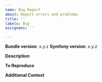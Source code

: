 ```yaml
---
name: Bug Report
about: Report errors and problems
title: ''
labels: Bug
assignees: ''

---
```


<!--
Please check the troubleshooting guide first: https://github.com/scheb/two-factor-bundle/blob/4.x/Resources/doc/troubleshooting.md
-->

**Bundle version**: x.y.z
**Symfony version**: x.y.z

**Description**
<!--
A clear and concise description of what the bug is.
Please provide the content of your security.yaml.
-->

**To Reproduce**
<!--
Steps to reproduce the behavior:
1. Go to '...'
2. Click on '....'
3. Scroll down to '....'
4. See error
-->

**Additional Context**
<!-- Optional: Any other context to help understanding the problem: your bundle and security configuration, log messages, screenshots, etc. -->
